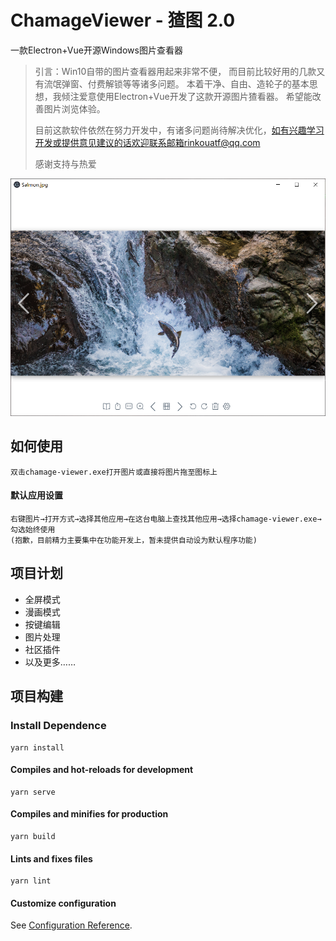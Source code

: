 # ChamageViewer - 猹图 2.0
一款Electron+Vue开源Windows图片查看器

> 引言：Win10自带的图片查看器用起来非常不便， 而目前比较好用的几款又有流氓弹窗、付费解锁等等诸多问题。
> 本着干净、自由、造轮子的基本思想，我倾注爱意使用Electron+Vue开发了这款开源图片猹看器。
> 希望能改善图片浏览体验。
> 
> 目前这款软件依然在努力开发中，有诸多问题尚待解决优化，如有兴趣学习开发或提供意见建议的话欢迎联系邮箱rinkouatf@qq.com
> 
> 感谢支持与热爱


![图片展示](./img/showcase.png)

## 如何使用
```
双击chamage-viewer.exe打开图片或直接将图片拖至图标上
```
#### 默认应用设置
```
右键图片→打开方式→选择其他应用→在这台电脑上查找其他应用→选择chamage-viewer.exe→勾选始终使用
(抱歉，目前精力主要集中在功能开发上，暂未提供自动设为默认程序功能)
```

## 项目计划
+ 全屏模式
+ 漫画模式
+ 按键编辑
+ 图片处理
+ 社区插件
+ 以及更多……

## 项目构建

### Install Dependence
```
yarn install
```

#### Compiles and hot-reloads for development
```
yarn serve
```

#### Compiles and minifies for production
```
yarn build
```

#### Lints and fixes files
```
yarn lint
```

#### Customize configuration
See [Configuration Reference](https://cli.vuejs.org/config/).

